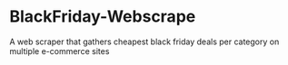 # BlackFriday-Webscrape
A web scraper that gathers cheapest black friday deals per category on multiple e-commerce sites
